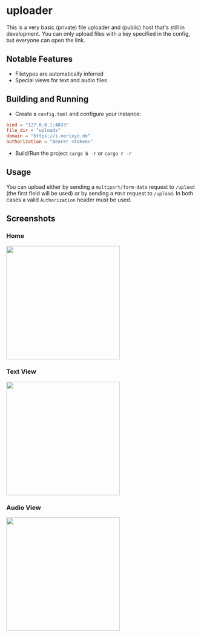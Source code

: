 # uploader

This is a very basic (private) file uploader and (public) host that's still in development.
You can only upload files with a key specified in the config,
but everyone can open the link.

## Notable Features

- Filetypes are automatically inferred
- Special views for text and audio files

## Building and Running

- Create a `config.toml` and configure your instance:

```toml
bind = "127.0.0.1:4833"
file_dir = "uploads"
domain = "https://i.nerixyz.de"
authorization = "Bearer <token>"
```

- Build/Run the project `cargo b -r` or `cargo r -r`

## Usage

You can upload either by sending a `multipart/form-data` request to `/upload` (the first field will be used) or by sending a `POST` request to `/upload`.
In both cases a valid `Authorization` header must be used.

## Screenshots

### Home

<img src="https://user-images.githubusercontent.com/19953266/195892956-0cb2bb14-f81d-4378-8ea6-97d8d02c2570.png" height="300px"/>

### Text View

<img src="https://user-images.githubusercontent.com/19953266/195894115-654a7661-9d10-4c09-bac7-c1ba0d20053c.png" height="300px"/>

### Audio View

<img src="https://user-images.githubusercontent.com/19953266/195894521-d1910407-54e6-412c-98af-e714ec6647e6.png" height="300px"/>



